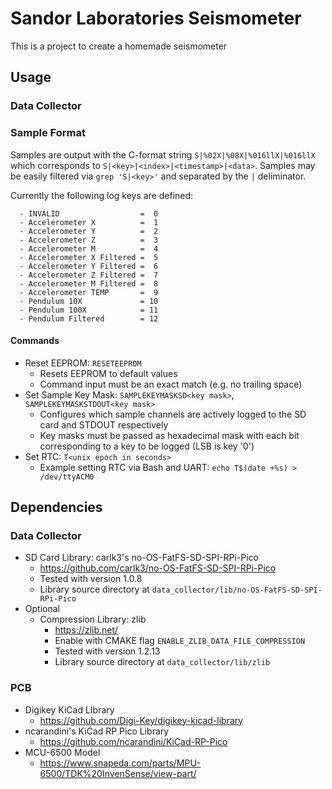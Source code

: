 # Sandor Laboratories Seismometer
This is a project to create a homemade seismometer

## Usage
### Data Collector
### Sample Format
  Samples are output with the C-format string `S|%02X|%08X|%016llX|%016llX` which corresponds to `S|<key>|<index>|<timestamp>|<data>`.  Samples may be easily filtered via `grep 'S|<key>'` and separated by the `|` deliminator.

  Currently the following log keys are defined:
```
  - INVALID                  =  0
  - Accelerometer X          =  1
  - Accelerometer Y          =  2
  - Accelerometer Z          =  3
  - Accelerometer M          =  4
  - Accelerometer X Filtered =  5
  - Accelerometer Y Filtered =  6
  - Accelerometer Z Filtered =  7
  - Accelerometer M Filtered =  8
  - Accelerometer TEMP       =  9
  - Pendulum 10X             = 10
  - Pendulum 100X            = 11
  - Pendulum Filtered        = 12
```
 
#### Commands
  - Reset EEPROM: `RESETEEPROM` 
    - Resets EEPROM to default values
    - Command input must be an exact match (e.g. no trailing space)
  - Set Sample Key Mask: `SAMPLEKEYMASKSD<key mask>`, `SAMPLEKEYMASKSTDOUT<key mask>`
    - Configures which sample channels are actively logged to the SD card and STDOUT respectively
    - Key masks must be passed as hexadecimal mask with each bit corresponding to a key to be logged (LSB is key '0')
  - Set RTC: `T<unix epoch in seconds>` 
    - Example setting RTC via Bash and UART: `echo T$(date +%s) > /dev/ttyACM0`

## Dependencies
### Data Collector 
- SD Card Library: carlk3's no-OS-FatFS-SD-SPI-RPi-Pico 
  - <https://github.com/carlk3/no-OS-FatFS-SD-SPI-RPi-Pico>
  - Tested with version 1.0.8
  - Library source directory at `data_collector/lib/no-OS-FatFS-SD-SPI-RPi-Pico`
- Optional
  - Compression Library: zlib 
    - <https://zlib.net/>
    - Enable with CMAKE flag `ENABLE_ZLIB_DATA_FILE_COMPRESSION`
    - Tested with version 1.2.13
    - Library source directory at `data_collector/lib/zlib`

### PCB 
- Digikey KiCad LIbrary
  - <https://github.com/Digi-Key/digikey-kicad-library>
- ncarandini's KiCad RP Pico Library
  - <https://github.com/ncarandini/KiCad-RP-Pico>
- MCU-6500 Model
  - <https://www.snapeda.com/parts/MPU-6500/TDK%20InvenSense/view-part/>
